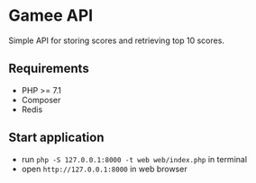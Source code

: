 # Gamee API

Simple API for storing scores and retrieving top 10 scores.

## Requirements

* PHP >= 7.1
* Composer
* Redis

## Start application

* run `php -S 127.0.0.1:8000 -t web web/index.php` in terminal
* open `http://127.0.0.1:8000` in web browser
